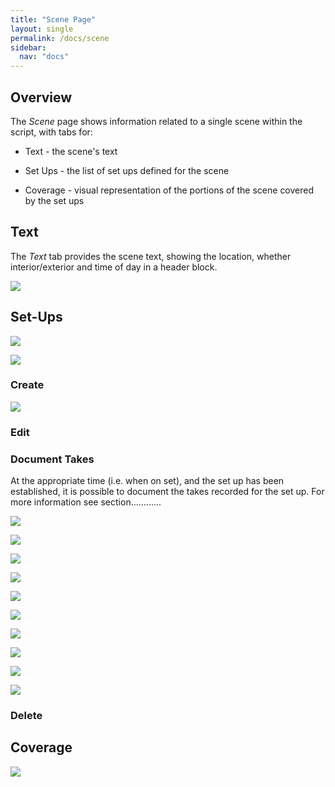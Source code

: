 ```yaml
---
title: "Scene Page"
layout: single
permalink: /docs/scene
sidebar:
  nav: "docs"
---
```


## Overview

The _Scene_ page shows information related to a single scene within the script, with tabs for:

* Text - the scene's text

* Set Ups - the list of set ups defined for the scene

* Coverage - visual representation of the portions of the scene covered by the set ups


## Text 

The _Text_ tab provides the scene text, showing the location, whether interior/exterior and time of day in a header block.

![](/assets/images/scene-text.png)


## Set-Ups

![](/assets/images/scene-setups-none.png)


![](/assets/images/scene-setups.png)


### Create

![](/assets/images/scene-setup-add.png)


### Edit

### Document Takes

At the appropriate time (i.e. when on set), and the set up has been established, it is
possible to document the takes recorded for the set up. For more information see
section............




![](/assets/images/takes-add-no-approval.png)

![](/assets/images/takes-add-with-approval.png)

![](/assets/images/takes-clapperboard.png)

![](/assets/images/takes-counter.png)

![](/assets/images/takes-list-1.png)

![](/assets/images/takes-list-1-with-approval.png)

![](/assets/images/takes-list-2.png)

![](/assets/images/takes-none.png)

![](/assets/images/takes-no-roll.png)

![](/assets/images/takes-with-roll.png)






### Delete


## Coverage

![](/assets/images/scene-coverage.png)
